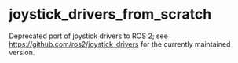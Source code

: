 # joystick_drivers_from_scratch
Deprecated port of joystick drivers to ROS 2; see https://github.com/ros2/joystick_drivers for the currently maintained version.
